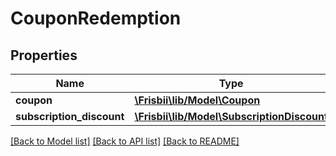 # CouponRedemption

## Properties
Name | Type | Description | Notes
------------ | ------------- | ------------- | -------------
**coupon** | [**\Frisbii\lib/Model\Coupon**](Coupon.md) |  | 
**subscription_discount** | [**\Frisbii\lib/Model\SubscriptionDiscount**](SubscriptionDiscount.md) |  | 

[[Back to Model list]](../../README.md#documentation-for-models) [[Back to API list]](../../README.md#documentation-for-api-endpoints) [[Back to README]](../../README.md)

